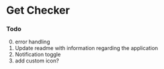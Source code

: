 # Get Checker

### Todo

0. error handling
1. Update readme with information regarding the application
2. Notification toggle
3. add custom icon?
